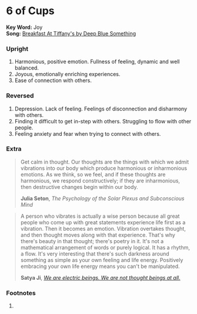 # 6 of Cups

**Key Word:** Joy  
**Song:** [Breakfast At Tiffany's by Deep Blue Something](https://www.youtube.com/watch?v=1ClCpfeIELw)



### Upright

1) Harmonious, positive emotion. Fullness of feeling, dynamic and well balanced.
2) Joyous, emotionally enriching experiences.
3) Ease of connection with others.



### Reversed

1) Depression. Lack of feeling. Feelings of disconnection and disharmony with others.
2) Finding it difficult to get in-step with others. Struggling to flow with other people.
3) Feeling anxiety and fear when trying to connect with others.



### Extra

>Get calm in thought. Our thoughts are the things with which we admit vibrations into our body which produce harmonious or inharmonious emotions. As we think, so we feel, and if these thoughts are harmonious, we respond constructively; if they are inharmonious, then destructive changes begin within our body.
>
>**Julia Seton**, *The Psychology of the Solar Plexus and Subconscious Mind*

>A person who vibrates is actually a wise person because all great people who come up with great statements experience life first as a vibration. Then it becomes an emotion. Vibration overtakes thought, and then thought moves along with that experience. That's why there's beauty in that thought; there's poetry in it. It's not a mathematical arrangement of words or purely logical. It has a rhythm, a flow. It's very interesting that there's such darkness around something as simple as your own feeling and life energy. Positively embracing your own life energy means you can't be manipulated.
>
>**Satya Ji**, [*We are electric beings. We are not thought beings at all.*](https://www.youtube.com/watch?v=1-YYuhyN910)

### Footnotes

1. 


